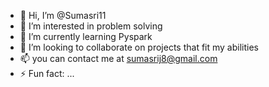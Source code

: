 - 👋 Hi, I’m @Sumasri11
- 👀 I’m interested in problem solving
- 🌱 I’m currently learning Pyspark
- 💞️ I’m looking to collaborate on projects that fit my abilities
- 📫 you can contact me at sumasrij8@gmail.com
- ⚡ Fun fact: ...

<!---
Sumasri11/Sumasri11 is a ✨ special ✨ repository because its `README.md` (this file) appears on your GitHub profile.
You can click the Preview link to take a look at your changes.
--->
